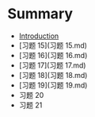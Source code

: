# Summary

* [Introduction](README.md)
* [习题 15](习题 15.md)
* [习题 16](习题 16.md)
* [习题 17](习题 17.md)
* [习题 18](习题 18.md)
* [习题 19](习题 19.md)
* 习题 20
* 习题 21

